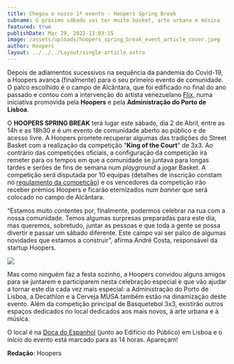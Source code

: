 ```yaml
---
title: Chegou o nosso 1º evento - Hoopers Spring Break
subname: O próximo sábado vai ter muito basket, arte urbana e música
featured: true
publishDate: Mar 29, 2022-13:03:15
image: /assets/uploads/hoopers_spring_break_event_article_cover.jpeg
author: Hoopers
layout: ../../../Layout/single-article.astro
---
```

<!--StartFragment-->

Depois de adiamentos sucessivos na sequência da pandemia do Covid-19, a Hoopers avança (finalmente) para o seu primeiro evento de comunidade. O palco escolhido é o campo de Alcântara, que foi edificado no final do ano passado e contou com a intervenção do artista venezuelano [Flix](http://flixrobotico), numa iniciativa promovida pela **Hoopers** e pela **Administração do Porto de Lisboa**.

<!--EndFragment-->

<!--StartFragment-->

O **HOOPERS SPRING BREAK** terá lugar este sábado, dia 2 de Abril, entre as 14h e as 18h30 e é um evento de comunidade aberto ao público e de acesso livre. A Hoopers promete recuperar algumas das tradições do Street Basket com a realização da competição “**King of the Court**” de 3x3. Ao contrário das competições oficiais, a configuração da competição irá remeter para os tempos em que a comunidade se juntava para longas tardes e serões de fins de semana num *playground* a jogar Basket. A competição será disputada por 10 equipas (detalhes de inscrição constam no [regulamento da competição](https://docdro.id/sckpaJg)) e os vencedores da competição irão receber prémios Hoopers e ficarão eternizados num *banner* que será colocado no campo de Alcântara.

<!--EndFragment-->

<!--StartFragment-->

“Estamos muito contentes por, finalmente, podermos celebrar na rua com a nossa comunidade. Temos algumas surpresas preparadas para este dia, mas queremos, sobretudo, juntar as pessoas e que toda a gente se possa divertir e passar um sábado diferente. Este campo vai ser palco de algumas novidades que estamos a construir”, afirma André Costa, responsável da startup Hoopers.

<!--EndFragment-->

![](/assets/uploads/agenda.jpg)

<!--StartFragment-->

Mas como ninguém faz a festa sozinho, a Hoopers convidou alguns amigos para se juntarem e participarem nesta celebração especial e que vão ajudar a tornar este dia cada vez mais especial: a Administração do Porto de Lisboa, a Decathlon e a Cerveja MUSA também estão na dinamização deste evento. Além da competição principal de Basquetebol 3x3, existirão outros espaços dedicados no local dedicados aos mais novos, à arte urbana e à música.

<!--EndFragment-->

<!--StartFragment-->

O local é na [Doca do Espanhol](https://goo.gl/maps/WsytofVHg4rBgdrc7) (junto ao Edifício do Público) em Lisboa e o início do evento está marcado para as 14 horas. Apareçam!

<!--EndFragment-->

<!--StartFragment-->

**Redação**: Hoopers

<!--EndFragment-->